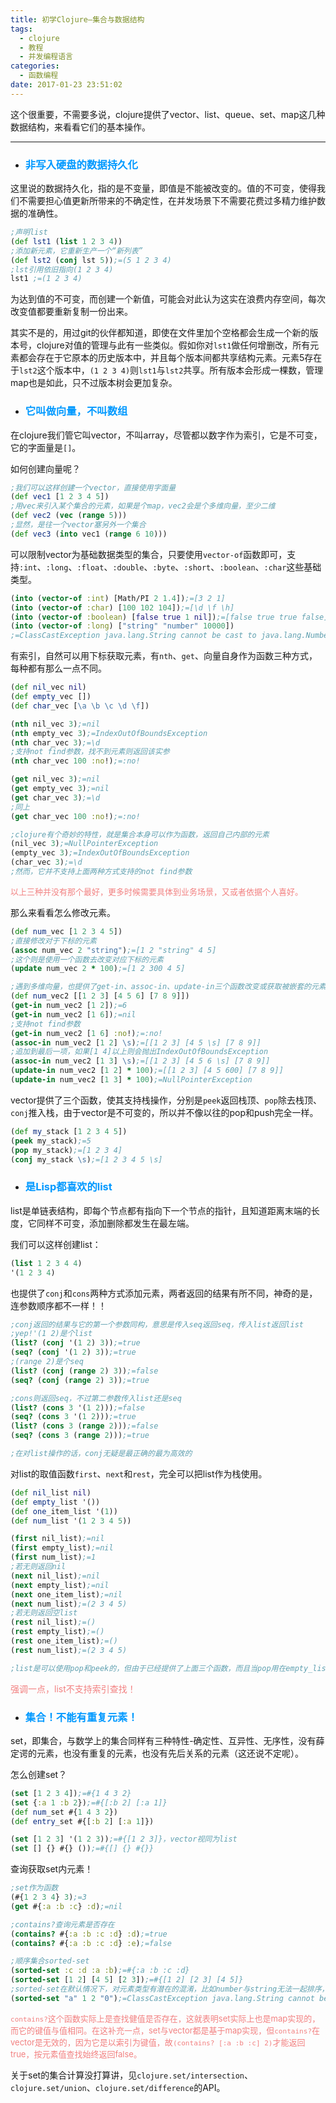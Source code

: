 ```yaml
---
title: 初学Clojure—集合与数据结构
tags:
  - clojure
  - 教程
  - 并发编程语言
categories:
  - 函数编程
date: 2017-01-23 23:51:02
---
```



这个很重要，不需要多说，clojure提供了vector、list、queue、set、map这几种数据结构，来看看它们的基本操作。

---

- ### <font color=#0099ff>非写入硬盘的数据持久化</font>

这里说的数据持久化，指的是不变量，即值是不能被改变的。值的不可变，使得我们不需要担心值更新所带来的不确定性，在并发场景下不需要花费过多精力维护数据的准确性。
``` clojure
;声明list
(def lst1 (list 1 2 3 4))
;添加新元素，它重新生产一个“新列表”
(def lst2 (conj lst 5));=(5 1 2 3 4)
;lst引用依旧指向(1 2 3 4)
lst1 ;=(1 2 3 4)
```
为达到值的不可变，而创建一个新值，可能会对此认为这实在浪费内存空间，每次改变值都要重新复制一份出来。

其实不是的，用过git的伙伴都知道，即使在文件里加个空格都会生成一个新的版本号，clojure对值的管理与此有一些类似。假如你对`lst1`做任何增删改，所有元素都会存在于它原本的历史版本中，并且每个版本间都共享结构元素。元素5存在于`lst2`这个版本中，`(1 2 3 4)`则`lst1`与`lst2`共享。所有版本会形成一棵数，管理map也是如此，只不过版本树会更加复杂。

- ### <font color=#0099ff>它叫做向量，不叫数组</font>

在clojure我们管它叫vector，不叫array，尽管都以数字作为索引，它是不可变，它的字面量是`[]`。

如何创建向量呢？
``` clojure
;我们可以这样创建一个vector，直接使用字面量
(def vec1 [1 2 3 4 5])
;用vec来引入某个集合的元素，如果是个map，vec2会是个多维向量，至少二维
(def vec2 (vec (range 5)))
;显然，是往一个vector塞另外一个集合
(def vec3 (into vec1 (range 6 10)))
```

可以限制vector为基础数据类型的集合，只要使用`vector-of`函数即可，支持`:int`、`:long`、`:float`、`:double`、`:byte`、`:short`、`:boolean`、`:char`这些基础类型。
``` clojure
(into (vector-of :int) [Math/PI 2 1.4]);=[3 2 1]
(into (vector-of :char) [100 102 104]);=[\d \f \h]
(into (vector-of :boolean) [false true 1 nil]);=[false true true false]
(into (vector-of :long) ["string" "number" 10000])
;=ClassCastException java.lang.String cannot be cast to java.lang.Number
```

有索引，自然可以用下标获取元素，有`nth`、`get`、向量自身作为函数三种方式，每种都有那么一点不同。
``` clojure
(def nil_vec nil)
(def empty_vec [])
(def char_vec [\a \b \c \d \f])

(nth nil_vec 3);=nil
(nth empty_vec 3);=IndexOutOfBoundsException
(nth char_vec 3);=\d
;支持not find参数，找不到元素则返回该实参
(nth char_vec 100 :no!);=:no!

(get nil_vec 3);=nil
(get empty_vec 3);=nil
(get char_vec 3);=\d
;同上
(get char_vec 100 :no!);=:no!

;clojure有个奇妙的特性，就是集合本身可以作为函数，返回自己内部的元素
(nil_vec 3);=NullPointerException
(empty_vec 3);=IndexOutOfBoundsException
(char_vec 3);=\d
;然而，它并不支持上面两种方式支持的not find参数
```
<font size=2 color=#f28080>以上三种并没有那个最好，更多时候需要具体到业务场景，又或者依据个人喜好。</font>

那么来看看怎么修改元素。
``` clojure
(def num_vec [1 2 3 4 5])
;直接修改对于下标的元素
(assoc num_vec 2 "string");=[1 2 "string" 4 5]
;这个则是使用一个函数去改变对应下标的元素
(update num_vec 2 * 100);=[1 2 300 4 5]

;遇到多维向量，也提供了get-in、assoc-in、update-in三个函数改变或获取被嵌套的元素
(def num_vec2 [[1 2 3] [4 5 6] [7 8 9]])
(get-in num_vec2 [1 2]);=6
(get-in num_vec2 [1 6]);=nil
;支持not find参数
(get-in num_vec2 [1 6] :no!);=:no!
(assoc-in num_vec2 [1 2] \s);=[[1 2 3] [4 5 \s] [7 8 9]]
;追加到最后一项，如果[1 4]以上则会抛出IndexOutOfBoundsException
(assoc-in num_vec2 [1 3] \s);=[[1 2 3] [4 5 6 \s] [7 8 9]]
(update-in num_vec2 [1 2] * 100);=[[1 2 3] [4 5 600] [7 8 9]]
(update-in num_vec2 [1 3] * 100);=NullPointerException
```

vector提供了三个函数，使其支持栈操作，分别是`peek`返回栈顶、`pop`除去栈顶、`conj`推入栈，由于vector是不可变的，所以并不像以往的pop和push完全一样。
``` clojure
(def my_stack [1 2 3 4 5])
(peek my_stack);=5
(pop my_stack);=[1 2 3 4]
(conj my_stack \s);=[1 2 3 4 5 \s]
```

- ### <font color=#0099ff>是Lisp都喜欢的list</font>

list是单链表结构，即每个节点都有指向下一个节点的指针，且知道距离末端的长度，它同样不可变，添加删除都发生在最左端。

我们可以这样创建list：
``` clojure
(list 1 2 3 4 4)
'(1 2 3 4)
```

也提供了`conj`和`cons`两种方式添加元素，两者返回的结果有所不同，神奇的是，连参数顺序都不一样！！
 ``` clojure
;conj返回的结果与它的第一个参数同构，意思是传入seq返回seq，传入list返回list
;yep!'(1 2)是个list
(list? (conj '(1 2) 3));=true
(seq? (conj '(1 2) 3));=true
;(range 2)是个seq
(list? (conj (range 2) 3));=false
(seq? (conj (range 2) 3));=true

;cons则返回seq，不过第二参数传入list还是seq
(list? (cons 3 '(1 2)));=false
(seq? (cons 3 '(1 2)));=true
(list? (cons 3 (range 2)));=false
(seq? (cons 3 (range 2)));=true

;在对list操作的话，conj无疑是最正确的最为高效的
 ```

对list的取值函数`first`、`next`和`rest`，完全可以把list作为栈使用。
``` clojure
(def nil_list nil)
(def empty_list '())
(def one_item_list '(1))
(def num_list '(1 2 3 4 5))

(first nil_list);=nil
(first empty_list);=nil
(first num_list);=1
;若无则返回nil
(next nil_list);=nil
(next empty_list);=nil
(next one_item_list);=nil
(next num_list);=(2 3 4 5)
;若无则返回空list
(rest nil_list);=()
(rest empty_list);=()
(rest one_item_list);=()
(rest num_list);=(2 3 4 5)

;list是可以使用pop和peek的，但由于已经提供了上面三个函数，而且当pop用在empty_list会抛出异常，所以强烈建议用first、next和rest
```
<font color=#f28080>强调一点，list不支持索引查找！</font>

- ### <font color=#0099ff>集合！不能有重复元素！</font>

set，即集合，与数学上的集合同样有三种特性-确定性、互异性、无序性，没有薛定谔的元素，也没有重复的元素，也没有先后关系的元素（这还说不定呢）。

怎么创建set？
``` clojure
(set [1 2 3 4]);=#{1 4 3 2}
(set {:a 1 :b 2});=#{[:b 2] [:a 1]}
(def num_set #{1 4 3 2})
(def entry_set #{[:b 2] [:a 1]})

(set [1 2 3] '(1 2 3));=#{[1 2 3]}，vector视同为list
(set [] {} #{} ());=#{[] {} #{}}
```

查询获取set内元素！
``` clojure
;set作为函数
(#{1 2 3 4} 3);=3
(get #{:a :b :c} :d);=nil

;contains?查询元素是否存在
(contains? #{:a :b :c :d} :d);=true
(contains? #{:a :b :c :d} :e);=false

;顺序集合sorted-set
(sorted-set :c :d :a :b);=#{:a :b :c :d}
(sorted-set [1 2] [4 5] [2 3]);=#{[1 2] [2 3] [4 5]}
;sorted-set在默认情况下，对元素类型有潜在的混淆，比如number与string无法一起排序，添加元素时也容易出现类型混淆
(sorted-set "a" 1 2 "0");=ClassCastException java.lang.String cannot be cast to java.lang.Number
```
<font size=2 color=#f28080>`contains?`这个函数实际上是查找健值是否存在，这就表明set实际上也是map实现的，而它的键值与值相同。在这补充一点，set与vector都是基于map实现，但`contains?`在vector是无效的，因为它是以索引为键值，故`(contains? [:a :b :c] 2)`才能返回true，按元素值查找始终返回false。</font>

关于set的集合计算没打算讲，见`clojure.set/intersection`、`clojure.set/union`、`clojure.set/difference`的API。
